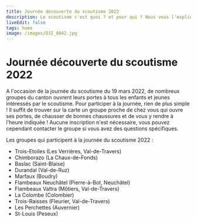 ```yaml
---
title: Journée découverte du scoutisme 2022
description: Le scoutisme c'est quoi ? et pour qui ? Nous vous l'expliquons brièvement !
liveEdit: false
tags: home
image: /images/DJI_0042.jpg
---
```


# Journée découverte du scoutisme 2022

A l'occasion de la journée du scoutisme du 19 mars 2022, de nombreux groupes du canton ouvrent leurs portes à tous les enfants et jeunes intéressés par le scoutisme. Pour participer à la journée, rien de plus simple ! Il suffit de trouver sur la carte un groupe proche de chez vous qui ouvre ses portes, de chausser de bonnes chaussures et de vous y rendre à l'heure indiquée ! Aucune inscription n'est nécessaire, vous pouvez cependant contacter le groupe si vous avez des questions spécifiques.

Les groupes qui participent à la journée du scoutisme 2022 :

- Trois-Etoiles (Les Verrières, Val-de-Travers)
- Chimborazo (La Chaux-de-Fonds)
- Baslac (Saint-Blaise)
- Durandal (Val-de-Ruz)
- Marfaux (Boudry)
- Flambeaux Neuchâtel (Pierre-à-Bot, Neuchâtel)
- Flambeaux Valtra (Môtiers, Val-de-Travers)
- La Colombe (Colombier)
- Trois-Raisses (Fleurier, Val-de-Travers)
- Les Perchettes (Auvernier)
- St-Louis (Peseux)

